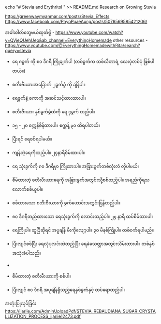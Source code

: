 echo "# Stevia and Erythritol " >> README.md
Research on Growing Stevia

https://greenwaymyanmar.com/posts/Stevia_Effects
https://www.facebook.com/PhyoPuaeAung/posts/5079569585421206/

အခါးဓါတ်တွေဖယ်ထုတ်ဖို့  - https://www.youtube.com/watch?v=QVjeQUehUeo&ab_channel=EverythingHomemade
other resources - https://www.youtube.com/@EverythingHomemadewithRita/search?query=stevia

- ရေ ၈ခွက် ကို ၈၀ ဒီဂရီ ကြိုချက်ပါ (တစ်ခွက်က တစ်လီတာရဲ့ လေးပုံတစ်ပုံ ဖြစ်ပါတယ်။)
- စတီးဗီးယားအခြောက် ၂ခွက်ခွဲ ကို ချိန်ပါ။
- ရေခွက်နဲ့ စကာကို အဆင်သင့်ထားထားပါ။
- စတီးဗီးယား နှစ်ခွက်ခွဲထဲကို ရေ ၄ခွက် ထည့်ပါ။
- ၁၅ - ၂၀ စက္ကန့်စိန်ထားပါ။ စက္ကန့် ၃၀ ထိရပါတယ်။
- ပြီးရင် ရေစစ်ရပါမယ်။
- ကျန်တဲ့ရေကိုထည့်ပါ။ ၂၄နာရီစိမ်ထားပါ။

- ရေ သုံးခွက်ကို ၈၀ ဒီဂရီမှာ ကြိုထားပါ။ အခြားခွက်တစ်လုံးလဲ လိုပါမယ်။
- စိမ်ထားတဲ့ စတီးဗီးယားရေကို အခြားခွက်အတွင်းသီု့စစ်ထည့်ပါ။ အရည်ကိုရသလောက်စစ်ယူပါ။
- စစ်ထားသော စတီးဗီးယားကို ခွက်ဟောင်းအတွင်းပြန်ထည့်ပါ။
- ၈၀ ဒီဂရီတည်ထားသော ရေသုံးခွက်ကို လောင်းထည့်ပါ။ ၂၄ နာရီ ထပ်စိမ်ထားပါ။
- ရေကြိုပါ။ ဆူပြီဆိုရင် အပူချိန် မီးကိုလျော့ပါ။ ၃၀ မိနစ်ကြိုပါ။ တစ်ဝက်ရပါမည်။
- ပြီးလျင်စစ်ပြီး ရေလုံပုလင်းထဲထည့်ပြီး ရေခဲသေတ္တာအတွင်းသိမ်းထားပါ။ တစ်နှစ်အသုံးခံပါသည်။
- 
- စိမ်ထားတဲ့ စတီးဗီးယားကို စစ်ပါ။
- ပြီးလျှင် ၈၀ ဒီဂရီ အပူချိန်ရှိသည့်ရေနှစ်ခွက်နှင့် ထပ်ရောထည့်ပါ။

အတုံးပြုလုပ်ခြင်း
https://ijariie.com/AdminUploadPdf/STEVIA_REBAUDIANA_SUGAR_CRYSTALLIZATION_PROCESS_ijariie12473.pdf
